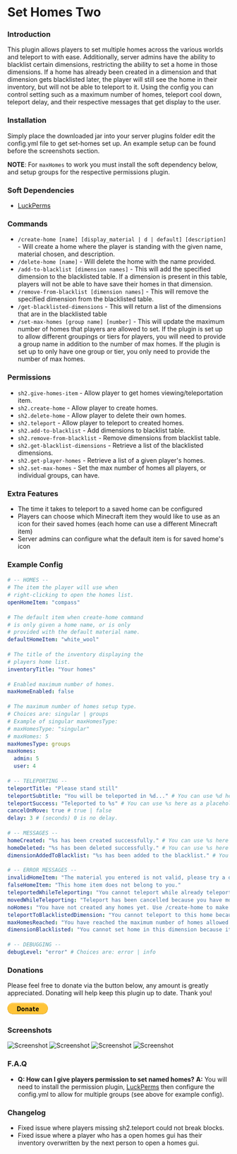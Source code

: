 # Set Homes Two

### Introduction
This plugin allows players to set multiple homes across the various worlds and teleport to with ease. 
Additionally, server admins have the ability to blacklist certain dimensions, restricting the ability to set a home in those dimensions. 
If a home has already been created in a dimension and that dimension gets blacklisted later, the player will still see the home in their inventory, but will not be able to teleport to it.
Using the config you can control setting such as a maximum number of homes, teleport cool down, teleport delay, and their respective messages that get display to the user.

### Installation
Simply place the downloaded jar into your server plugins folder edit the config.yml file to get set-homes set up.
An example setup can be found before the screenshots section.

**NOTE**: For `maxHomes` to work you must install the soft dependency below, and setup groups for the respective permissions plugin.

### Soft Dependencies
- [LuckPerms](https://luckperms.net/download)

### Commands
- `/create-home [name] [display_material | d | default] [description]` - Will create a home where the player is standing with the given name, material chosen, and description. 
- `/delete-home [name]` - Will delete the home with the name provided.
- `/add-to-blacklist [dimension names]` - This will add the specified dimension to the blacklisted table. If a dimension is present in this table, players will not be able to have save their homes in that dimension.
- `/remove-from-blacklist [dimension names]` - This will remove the specified dimension from the blacklisted table.
- `/get-blacklisted-dimensions` - This will return a list of the dimensions that are in the blacklisted table
- `/set-max-homes [group name] [number]` - This will update the maximum number of homes that players are allowed to set. 
If the plugin is set up to allow different groupings or tiers for players, you will need to provide a group name in addition to the number of max homes. 
If the plugin is set up to only have one group or tier, you only need to provide the number of max homes.

### Permissions

- `sh2.give-homes-item` - Allow player to get homes viewing/teleportation item.
- `sh2.create-home` - Allow player to create homes.
- `sh2.delete-home` - Allow player to delete their own homes.
- `sh2.teleport` - Allow player to teleport to created homes.
- `sh2.add-to-blacklist` - Add dimensions to blacklist table.
- `sh2.remove-from-blacklist` - Remove dimensions from blacklist table.
- `sh2.get-blacklist-dimensions` - Retrieve a list of the blacklisted dimensions.
- `sh2.get-player-homes` - Retrieve a list of a given player's homes.
- `sh2.set-max-homes` - Set the max number of homes all players, or individual groups, can have.

### Extra Features
- The time it takes to teleport to a saved home can be configured
- Players can choose which Minecraft item they would like to use as an icon for their saved homes (each home can use a different Minecraft item)
- Server admins can configure what the default item is for saved home's icon

### Example Config
~~~yaml
# -- HOMES --
# The item the player will use when
# right-clicking to open the homes list.
openHomeItem: "compass"

# The default item when create-home command
# is only given a home name, or is only
# provided with the default material name.
defaultHomeItem: "white_wool"

# The title of the inventory displaying the
# players home list.
inventoryTitle: "Your homes"

# Enabled maximum number of homes.
maxHomeEnabled: false

# The maximum number of homes setup type.
# Choices are: singular | groups
# Example of singular maxHomesType:
# maxHomesType: "singular"
# maxHomes: 5
maxHomesType: groups
maxHomes:
  admin: 5
  user: 4

# -- TELEPORTING --
teleportTitle: "Please stand still"
teleportSubtitle: "You will be teleported in %d..." # You can use %d here as a placeholder for the seconds counter.
teleportSuccess: "Teleported to %s" # You can use %s here as a placeholder for the home name the player was teleported to.
cancelOnMove: true # true | false
delay: 3 # (seconds) 0 is no delay.

# -- MESSAGES --
homeCreated: "%s has been created successfully." # You can use %s here as a placeholder for the players home name.
homeDeleted: "%s has been deleted successfully." # You can use %s here as a placeholder for the players home name.
dimensionAddedToBlacklist: "%s has been added to the blacklist." # You can use %s here as a placeholder for the dimension names.

# -- ERROR MESSAGES --
invalidHomeItem: "The material you entered is not valid, please try a different one."
falseHomeItem: "This home item does not belong to you."
teleportedWhileTeleporting: "You cannot teleport while already teleporting."
movedWhileTeleporting: "Teleport has been cancelled because you have moved."
noHomes: "You have not created any homes yet. Use /create-home to make your first one."
teleportToBlacklistedDimension: "You cannot teleport to this home because the dimension is blacklisted."
maxHomesReached: "You have reached the maximum number of homes allowed."
dimensionBlacklisted: "You cannot set home in this dimension because it is blacklisted."

# -- DEBUGGING --
debugLevel: "error" # Choices are: error | info
~~~

### Donations
Please feel free to donate via the button below, any amount is greatly appreciated. Donating will help keep this plugin up to date. Thank you!

[![Donate](./src/main/img/donateBtn.png)](https://www.paypal.com/donate/?return=https://dev.bukkit.org/projects/312833&cn=Add+special+instructions+to+the+addon+author()&business=sam%40samleighton.us&bn=PP-DonationsBF:btn_donateCC_LG.gif:NonHosted&cancel_return=https://dev.bukkit.org/projects/312833&lc=US&item_name=Set+Homes+(from+bukkit.org)&cmd=_donations&rm=1&no_shipping=1&currency_code=USD)

### Screenshots
![Screenshot](https://imgur.com/ucK48vf.png)
![Screenshot](https://imgur.com/xoifjIv.png)
![Screenshot](https://imgur.com/TnqcR9i.png)
![Screenshot](https://imgur.com/pR3qJ2Q.png)

### F.A.Q
- **Q: How can I give players permission to set named homes?**
  **A:** You will need to install the permission plugin, [LuckPerms](https://luckperms.net/download) then configure the config.yml to allow for multiple groups (see above for example config).

### Changelog
- Fixed issue where players missing sh2.teleport could not break blocks.
- Fixed issue where a player who has a open homes gui has their inventory overwritten by the next person to open a homes gui.
